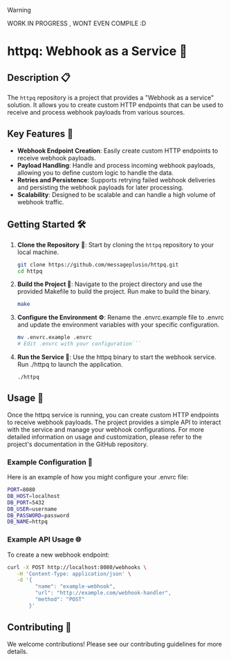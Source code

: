 > [!WARNING]  
> WORK IN PROGRESS , WONT EVEN COMPILE :D

# httpq: Webhook as a Service 🚀

## Description 📋
The `httpq` repository is a project that provides a "Webhook as a service" solution. It allows you to create custom HTTP endpoints that can be used to receive and process webhook payloads from various sources.

## Key Features 🌟
- **Webhook Endpoint Creation**: Easily create custom HTTP endpoints to receive webhook payloads.
- **Payload Handling**: Handle and process incoming webhook payloads, allowing you to define custom logic to handle the data.
- **Retries and Persistence**: Supports retrying failed webhook deliveries and persisting the webhook payloads for later processing.
- **Scalability**: Designed to be scalable and can handle a high volume of webhook traffic.

## Getting Started 🛠️

1. **Clone the Repository** 📂: Start by cloning the `httpq` repository to your local machine.
   ```sh
   git clone https://github.com/messageplusio/httpq.git
   cd httpq
   ```
3. **Build the Project 🔨**: Navigate to the project directory and use the provided Makefile to build the project. Run make to build the binary.
   ```sh
   make
   ```
3. **Configure the Environment ⚙️**: Rename the .envrc.example file to .envrc and update the environment variables with your specific configuration.
   ```sh
   mv .envrc.example .envrc
   # Edit .envrc with your configuration```
4. **Run the Service 🚀**: Use the httpq binary to start the webhook service. Run ./httpq to launch the application.
   ```
   ./httpq
   ```
## Usage 📝
Once the httpq service is running, you can create custom HTTP endpoints to receive webhook payloads. The project provides a simple API to interact with the service and manage your webhook configurations.
For more detailed information on usage and customization, please refer to the project's documentation in the GitHub repository.

### Example Configuration 🔧
Here is an example of how you might configure your .envrc file:

```sh
PORT=8080
DB_HOST=localhost
DB_PORT=5432
DB_USER=username
DB_PASSWORD=password
DB_NAME=httpq
```

### Example API Usage 🌐
To create a new webhook endpoint:

```sh
curl -X POST http://localhost:8080/webhooks \
   -H 'Content-Type: application/json' \
   -d '{
         "name": "example-webhook",
         "url": "http://example.com/webhook-handler",
         "method": "POST"
       }'
```
## Contributing 🤝
We welcome contributions! Please see our contributing guidelines for more details.
